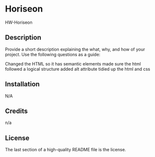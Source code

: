 # Horiseon
HW-Horiseon
## Description

Provide a short description explaining the what, why, and how of your project. Use the following questions as a guide:

Changed the HTML so it has semantic elements
made sure the html followed a logical structure 
added alt attribute
tidied up the html and css 


## Installation

N/A


## Credits

n/a

## License

The last section of a high-quality README file is the license. 

